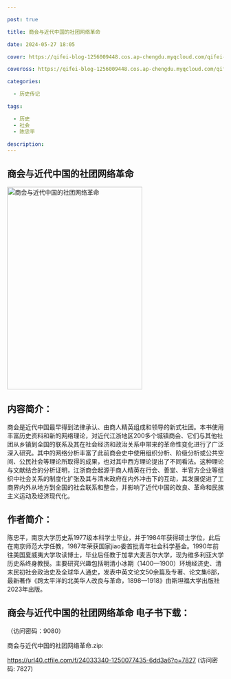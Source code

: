 ```yaml
---

post: true

title: 商会与近代中国的社团网络革命

date: 2024-05-27 18:05

cover: https://qifei-blog-1256009448.cos.ap-chengdu.myqcloud.com/qifei-blog/6606c0cc9f345e8d03851d42.jpg

coveross: https://qifei-blog-1256009448.cos.ap-chengdu.myqcloud.com/qifei-blog/6606c0cc9f345e8d03851d42.jpg

categories:

  - 历史传记

tags:

  - 历史
  - 社会
  - 陈忠平

description:
---
```


## 商会与近代中国的社团网络革命
<img alt="商会与近代中国的社团网络革命 " class="aligncenter loaded" data-was-processed="true" decoding="async" fetchpriority="high" height="471" src="https://qifei-blog-1256009448.cos.ap-chengdu.myqcloud.com/qifei-blog/6606c0cc9f345e8d03851d42.jpg" style="cursor: zoom-in;" width="314"/>

## 内容简介：

商会是近代中国最早得到法律承认、由商人精英组成和领导的新式社团。本书使用丰富历史资料和新的网络理论，对近代江浙地区200多个城镇商会、它们与其他社团从乡镇到全国的联系及其在社会经济和政治关系中带来的革命性变化进行了广泛深入研究。其中的网络分析丰富了此前商会史中使用组织分析、阶级分析或公共空间、公民社会等理论所取得的成果，也对其中西方理论提出了不同看法。这种理论与文献结合的分析证明，江浙商会起源于商人精英在行会、善堂、半官方企业等组织中社会关系的制度化扩张及其与清末政府在内外冲击下的互动，其发展促进了工商界内外从地方到全国的社会联系和整合，并影响了近代中国的改良、革命和民族主义运动及经济现代化。

## 作者简介：

陈忠平，南京大学历史系1977级本科学士毕业，并于1984年获得硕士学位，此后在南京师范大学任教，1987年荣获国家jiao委首批青年社会科学基金。1990年前往美国夏威夷大学攻读博士，毕业后任教于加拿大麦吉尔大学，现为维多利亚大学历史系终身教授。主要研究兴趣包括明清小冰期（1400—1900）环境经济史、清末民初社会政治史及全球华人通史，发表中英文论文50余篇及专著、论文集6部，最新著作《跨太平洋的北美华人改良与革命，1898—1918》由斯坦福大学出版社2023年出版。

## 商会与近代中国的社团网络革命 电子书下载：

 （访问密码：9080）

商会与近代中国的社团网络革命.zip: 

https://url40.ctfile.com/f/24033340-1250077435-6dd3a6?p=7827 (访问密码: 7827)
